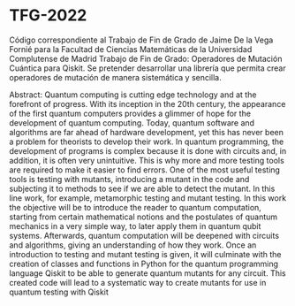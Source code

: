 # TFG-2022
Código correspondiente al Trabajo de Fin de Grado de Jaime De la Vega Fornié para la Facultad de Ciencias Matemáticas de la Universidad Complutense de Madrid
Trabajo de Fin de Grado: Operadores de Mutación Cuántica para Qiskit.
Se pretender desarrollar una librería que permita crear operadores de mutación de manera sistemática y sencilla.


Abstract:
Quantum computing is cutting edge technology and at the forefront of progress. With its inception
in the 20th century, the appearance of the first quantum computers provides a glimmer of hope for
the development of quantum computing. Today, quantum software and algorithms are far ahead of
hardware development, yet this has never been a problem for theorists to develop their work. In
quantum programming, the development of programs is complex because it is done with circuits and,
in addition, it is often very unintuitive. This is why more and more testing tools are required to make it
easier to find errors. One of the most useful testing tools is testing with mutants, introducing a mutant
in the code and subjecting it to methods to see if we are able to detect the mutant. In this line work,
for example, metamorphic testing and mutant testing. In this work the objective will be to introduce
the reader to quantum computation, starting from certain mathematical notions and the postulates of
quantum mechanics in a very simple way, to later apply them in quantum qubit systems. Afterwards,
quantum computation will be deepened with circuits and algorithms, giving an understanding of how
they work. Once an introduction to testing and mutant testing is given, it will culminate with the
creation of classes and functions in Python for the quantum programming language Qiskit to be able
to generate quantum mutants for any circuit. This created code will lead to a systematic way to create
mutants for use in quantum testing with Qiskit
